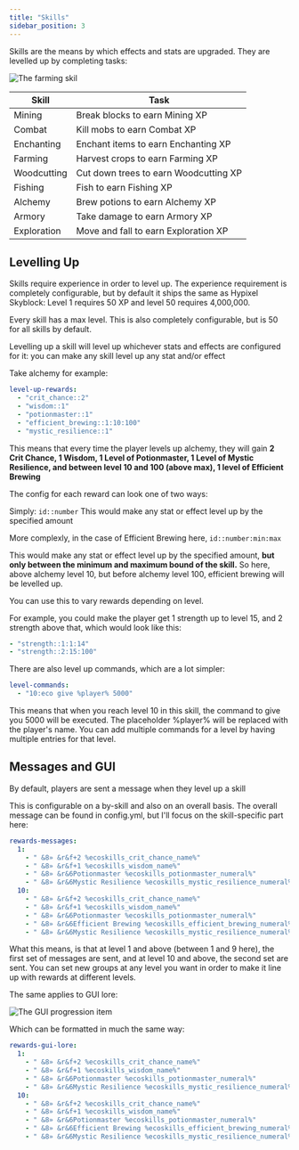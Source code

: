 ```yaml
---
title: "Skills"
sidebar_position: 3
---
```


Skills are the means by which effects and stats are upgraded. They are levelled up by completing tasks:

![The farming skil](https://1192817931-files.gitbook.io/~/files/v0/b/gitbook-x-prod.appspot.com/o/spaces%2FXwJPPRqRpT7b0ZXxU13J%2Fuploads%2Fw6PcDlcTWC9ee3tK3L1g%2FScreenshot%202021-08-21%20at%2017.55.51.png?alt=media&token=f8373e2d-b2c8-444e-a434-d92f9015cfb8)

| Skill       | Task                                  |
|-------------|---------------------------------------|
| Mining      | Break blocks to earn Mining XP        |
| Combat      | Kill mobs to earn Combat XP           |
| Enchanting  | Enchant items to earn Enchanting XP   |
| Farming     | Harvest crops to earn Farming XP      |
| Woodcutting | Cut down trees to earn Woodcutting XP |
| Fishing     | Fish to earn Fishing XP               |
| Alchemy     | Brew potions to earn Alchemy XP       |
| Armory      | Take damage to earn Armory XP         |
| Exploration | Move and fall to earn Exploration XP  |

## Levelling Up

Skills require experience in order to level up. The experience requirement is completely configurable, but by default it ships the same as Hypixel Skyblock: Level 1 requires 50 XP and level 50 requires 4,000,000.

Every skill has a max level. This is also completely configurable, but is 50 for all skills by default.

Levelling up a skill will level up whichever stats and effects are configured for it: you can make any skill level up any stat and/or effect

Take alchemy for example:

```yaml
level-up-rewards:
  - "crit_chance::2"
  - "wisdom::1"
  - "potionmaster::1"
  - "efficient_brewing::1:10:100"
  - "mystic_resilience::1"
```

This means that every time the player levels up alchemy, they will gain **2 Crit Chance, 1 Wisdom, 1 Level of Potionmaster, 1 Level of Mystic Resilience, and between level 10 and 100 (above max), 1 level of Efficient Brewing**

The config for each reward can look one of two ways:

Simply: `id::number` This would make any stat or effect level up by the specified amount

More complexly, in the case of Efficient Brewing here, `id::number:min:max`

This would make any stat or effect level up by the specified amount, **but only between the minimum and maximum bound of the skill.** So here, above alchemy level 10, but before alchemy level 100, efficient brewing will be levelled up.

You can use this to vary rewards depending on level.

For example, you could make the player get 1 strength up to level 15, and 2 strength above that, which would look like this:

```yaml
- "strength::1:1:14"
- "strength::2:15:100"
```

There are also level up commands, which are a lot simpler:

```yaml
level-commands:
  - "10:eco give %player% 5000"
```

This means that when you reach level 10 in this skill, the command to give you 5000 will be executed. The placeholder %player% will be replaced with the player's name. You can add multiple commands for a level by having multiple entries for that level.

## Messages and GUI

By default, players are sent a message when they level up a skill

This is configurable on a by-skill and also on an overall basis. The overall message can be found in config.yml, but I'll focus on the skill-specific part here:

```yaml
rewards-messages:
  1:
    - " &8» &r&f+2 %ecoskills_crit_chance_name%"
    - " &8» &r&f+1 %ecoskills_wisdom_name%"
    - " &8» &r&6Potionmaster %ecoskills_potionmaster_numeral%"
    - " &8» &r&6Mystic Resilience %ecoskills_mystic_resilience_numeral%"
  10:
    - " &8» &r&f+2 %ecoskills_crit_chance_name%"
    - " &8» &r&f+1 %ecoskills_wisdom_name%"
    - " &8» &r&6Potionmaster %ecoskills_potionmaster_numeral%"
    - " &8» &r&6Efficient Brewing %ecoskills_efficient_brewing_numeral%"
    - " &8» &r&6Mystic Resilience %ecoskills_mystic_resilience_numeral%"
```

What this means, is that at level 1 and above (between 1 and 9 here), the first set of messages are sent, and at level 10 and above, the second set are sent. You can set new groups at any level you want in order to make it line up with rewards at different levels.

The same applies to GUI lore:

![The GUI progression item](https://1192817931-files.gitbook.io/~/files/v0/b/gitbook-x-prod.appspot.com/o/spaces%2FXwJPPRqRpT7b0ZXxU13J%2Fuploads%2FvjUByWUJWIBW9EuFjvb5%2FScreenshot%202021-08-21%20at%2018.26.35.png?alt=media&token=ec17aadd-99cd-424d-97b0-4033cb79ade9)

Which can be formatted in much the same way:

```yaml
rewards-gui-lore:
  1:
    - " &8» &r&f+2 %ecoskills_crit_chance_name%"
    - " &8» &r&f+1 %ecoskills_wisdom_name%"
    - " &8» &r&6Potionmaster %ecoskills_potionmaster_numeral%"
    - " &8» &r&6Mystic Resilience %ecoskills_mystic_resilience_numeral%"
  10:
    - " &8» &r&f+2 %ecoskills_crit_chance_name%"
    - " &8» &r&f+1 %ecoskills_wisdom_name%"
    - " &8» &r&6Potionmaster %ecoskills_potionmaster_numeral%"
    - " &8» &r&6Efficient Brewing %ecoskills_efficient_brewing_numeral%"
    - " &8» &r&6Mystic Resilience %ecoskills_mystic_resilience_numeral%"
```